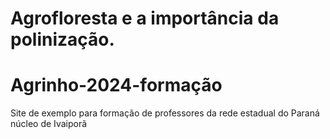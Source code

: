 # Agrofloresta e a importância da polinização.
# Agrinho-2024-formação
Site de exemplo para formação de professores da rede estadual do Paraná núcleo de Ivaiporã

